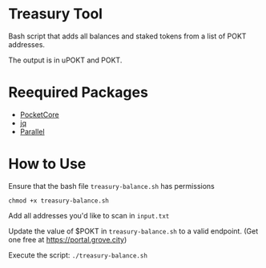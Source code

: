 # Treasury Tool

Bash script that adds all balances and staked tokens from a list of POKT addresses.

The output is in uPOKT and POKT.

# Reequired Packages

- [PocketCore](https://github.com/pokt-network/pocket-core)
- [jq](https://jqlang.github.io/jq/)
- [Parallel](https://savannah.gnu.org/projects/parallel/)


# How to Use

Ensure that the bash file `treasury-balance.sh` has permissions

`chmod +x treasury-balance.sh`

Add all addresses you'd like to scan in `input.txt`

Update the value of $POKT in `treasury-balance.sh` to a valid endpoint.
(Get one free at https://portal.grove.city)

Execute the script: `./treasury-balance.sh`
